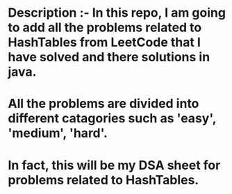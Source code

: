 # Description :- In this repo, I am going to add all the problems related to HashTables from LeetCode that I have solved and there solutions in java.
# All the problems are divided into different catagories such as 'easy', 'medium', 'hard'.
# In fact, this will be my DSA sheet for problems related to HashTables.
